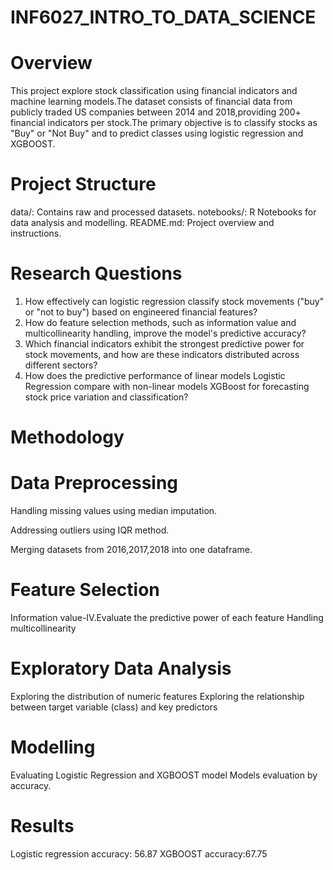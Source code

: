 # INF6027_INTRO_TO_DATA_SCIENCE
# Overview
This project explore stock classification using financial indicators and machine learning models.The dataset consists of financial data from publicly traded US companies between 2014 and 2018,providing 200+ financial indicators per stock.The primary objective is to classify stocks as "Buy" or "Not Buy" and to predict classes using logistic regression and XGBOOST.
# Project Structure
data/: Contains raw and processed datasets.
notebooks/: R Notebooks for data analysis and modelling.
README.md: Project overview and instructions.
# Research Questions
1.  How effectively can logistic regression classify stock movements ("buy" or "not to buy") based on engineered financial features?
2.	How do feature selection methods, such as information value and multicollinearity handling, improve the model's predictive accuracy?
3.	Which financial indicators exhibit the strongest predictive power for stock movements, and how are these indicators distributed across different sectors?
4.	How does the predictive performance of linear models Logistic Regression compare with non-linear models XGBoost for forecasting stock price variation and classification?
# Methodology
# Data Preprocessing
Handling missing values using median imputation.

Addressing outliers using IQR method.

Merging datasets from 2016,2017,2018 into one dataframe.
# Feature Selection
Information value-IV.Evaluate the predictive power of each feature
Handling multicollinearity
# Exploratory Data Analysis
Exploring the distribution of numeric features
Exploring the relationship between target variable (class) and key predictors
# Modelling
Evaluating Logistic Regression and XGBOOST model
Models evaluation by accuracy.
# Results
Logistic regression accuracy: 56.87
XGBOOST accuracy:67.75



